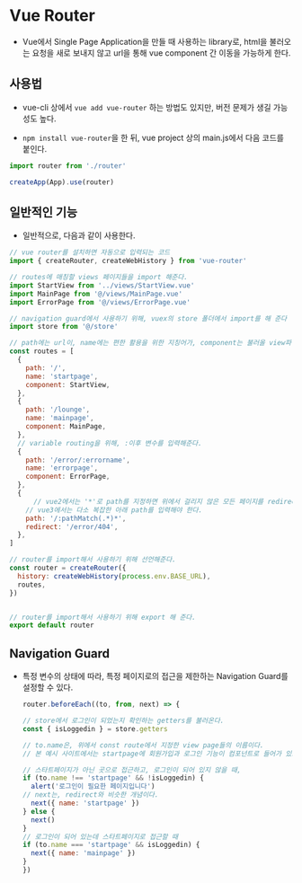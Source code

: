 # Vue Router

- Vue에서 Single Page Application을 만들 때 사용하는 library로, html을 불러오는 요청을 새로 보내지 않고 url을 통해 vue component 간 이동을 가능하게 한다.

## 사용법

- vue-cli 상에서 `vue add vue-router` 하는 방법도 있지만, 버전 문제가 생길 가능성도 높다.

- `npm install vue-router`을 한 뒤, vue project 상의 main.js에서 다음 코드를 붙인다.

```js
import router from './router'

createApp(App).use(router)
```

## 일반적인 기능

- 일반적으로, 다음과 같이 사용한다.

```js
// vue router를 설치하면 자동으로 입력되는 코드
import { createRouter, createWebHistory } from 'vue-router'

// routes에 매칭할 views 페이지들을 import 해준다.
import StartView from '../views/StartView.vue'
import MainPage from '@/views/MainPage.vue'
import ErrorPage from '@/views/ErrorPage.vue'

// navigation guard에서 사용하기 위해, vuex의 store 폴더에서 import를 해 준다
import store from '@/store'

// path에는 url이, name에는 편한 활용을 위한 지칭어가, component는 불러올 view파일이 들어간다.
const routes = [
  {
    path: '/',
    name: 'startpage',
    component: StartView,
  },
  {
    path: '/lounge',
    name: 'mainpage',
    component: MainPage,
  },
  // variable routing을 위해, :이후 변수를 입력해준다.
  {
    path: '/error/:errorname',
    name: 'errorpage',
    component: ErrorPage,
  },
  {
      // vue2에서는 '*'로 path를 지정하면 위에서 걸리지 않은 모든 페이지를 redirect해 주었지만
    // vue3에서는 다소 복잡한 아래 path를 입력해야 한다.
    path: '/:pathMatch(.*)*',
    redirect: '/error/404',
  },
]

// router를 import해서 사용하기 위해 선언해준다.
const router = createRouter({
  history: createWebHistory(process.env.BASE_URL),
  routes,
})


// router를 import해서 사용하기 위해 export 해 준다.
export default router 
```

## Navigation Guard

- 특정 변수의 상태에 따라, 특정 페이지로의 접근을 제한하는 Navigation Guard를 설정할 수 있다.
  
  ```js
  router.beforeEach((to, from, next) => {
  
  // store에서 로그인이 되었는지 확인하는 getters를 불러온다.
  const { isLoggedin } = store.getters
  
  // to.name은, 위에서 const route에서 지정한 view page들의 이름이다.
  // 본 예시 사이트에서는 startpage에 회원가입과 로그인 기능이 컴포넌트로 들어가 있으므로, 로그인 되어 있는 경우 그 페이지로의 접근을 차단하고, 로그인이 되어 있지 않은 경우 그 이외의 사이트로의 접근을 차단한다.
  
  // 스타트페이지가 아닌 곳으로 접근하고, 로그인이 되어 있지 않을 때,
  if (to.name !== 'startpage' && !isLoggedin) {
    alert('로그인이 필요한 페이지입니다')
  // next는, redirect와 비슷한 개념이다.
    next({ name: 'startpage' })
  } else {
    next()
  }
  // 로그인이 되어 있는데 스타트페이지로 접근할 때
  if (to.name === 'startpage' && isLoggedin) {
    next({ name: 'mainpage' })
  }
  })
  ```


